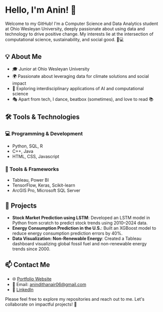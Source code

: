 # Hello, I'm Anin! 👋

Welcome to my GitHub! I'm a Computer Science and Data Analytics student at Ohio Wesleyan University, deeply passionate about using data and technology to drive positive change. My interests lie at the intersection of computational science, sustainability, and social good. 🌱💻

## 💡 About Me
- 🎓 Junior at Ohio Wesleyan University 
- 🌍 Passionate about leveraging data for climate solutions and social impact
- 🔬 Exploring interdisciplinary applications of AI and computational science
- 🎭 Apart from tech, I dance, beatbox (sometimes), and love to read 📚

## 🛠️ Tools & Technologies
### 💻 Programming & Development
- Python, SQL, R
- C++, Java
- HTML, CSS, Javascript

### 🎨 Tools & Frameworks
- Tableau, Power BI
- TensorFlow, Keras, Scikit-learn
- ArcGIS Pro, Microsoft SQL Server

## 🚀 Projects
- **Stock Market Prediction using LSTM**: Developed an LSTM model in Python from scratch to predict stock trends using 2010–2024 data.
- **Energy Consumption Prediction in the U.S.**: Built an XGBoost model to reduce energy consumption prediction errors by 40%.
- **Data Visualization: Non-Renewable Energy**: Created a Tableau dashboard visualizing global fossil fuel and non-renewable energy trends since 2000.
  
## 📫 Contact Me
- 🌐 [Portfolio Website](https://aninditha0604.github.io/AninNair.github.io/)
- 📧 Email: anindithanair06@gmail.com
- 💼 [LinkedIn](https://www.linkedin.com/in/aninditha-nair)

Please feel free to explore my repositories and reach out to me. Let's collaborate on impactful projects! 🚀

